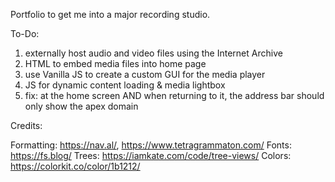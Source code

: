 Portfolio to get me into a major recording studio.

To-Do:
1. externally host audio and video files using the Internet Archive
2. HTML to embed media files into home page
3. use Vanilla JS to create a custom GUI for the media player
4. JS for dynamic content loading & media lightbox
5. fix: at the home screen AND when returning to it, the address bar should only show the apex domain

Credits:

Formatting: https://nav.al/, https://www.tetragrammaton.com/
Fonts: https://fs.blog/
Trees: https://iamkate.com/code/tree-views/
Colors: https://colorkit.co/color/1b1212/
